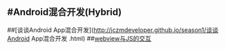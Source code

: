 #Android混合开发(Hybrid)
---

##[谈谈Android App混合开发](http://jczmdeveloper.github.io/season1/谈谈Android App混合开发 .html) 
##[webview与JS的交互](http://jczmdeveloper.github.io/season1/webview与JS的交互.html)
